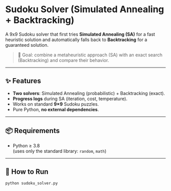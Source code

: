 # Sudoku Solver (Simulated Annealing + Backtracking)

A 9x9 Sudoku solver that first tries **Simulated Annealing (SA)** for a fast heuristic solution and automatically falls back to **Backtracking** for a guaranteed solution.

> 🎯 Goal: combine a metaheuristic approach (SA) with an exact search (Backtracking) and compare their behavior.

---

## ✨ Features
- **Two solvers**: Simulated Annealing (probabilistic) + Backtracking (exact).
- **Progress logs** during SA (iteration, cost, temperature).
- Works on standard **9×9** Sudoku puzzles.
- Pure Python, **no external dependencies**.

---

## 📦 Requirements
- Python ≥ 3.8  
(uses only the standard library: `random`, `math`)

---

## 🚀 How to Run
```bash
python sudoku_solver.py
